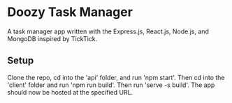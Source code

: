 # Doozy Task Manager
A task manager app written with the Express.js, React.js, Node.js, and MongoDB inspired by TickTick.
## Setup
Clone the repo, cd into the 'api' folder, and run 'npm start'. Then cd into the 'client' folder and run 'npm run build'. Then run 'serve -s build'. The app should now be hosted at the specified URL.
